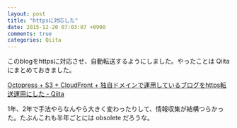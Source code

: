 ```yaml
---
layout: post
title: "httpsに対応した"
date: 2015-12-20 07:03:07 +0900
comments: true
categories: Qiita
---
```


このblogをhttpsに対応させ、自動転送するようにしました。やったことは Qiita にまとめておきました。

[Octopress + S3 + CloudFront + 独自ドメインで運用しているブログをhttps転送運用にした - Qiita](http://qiita.com/PharaohKJ/items/58d2a07b8d9caf212a7a)

1年、2年で手法やらなんやら大きく変わったりして、情報収集が結構つらかった。たぶんこれも半年ごとには obsolete だろうな。

